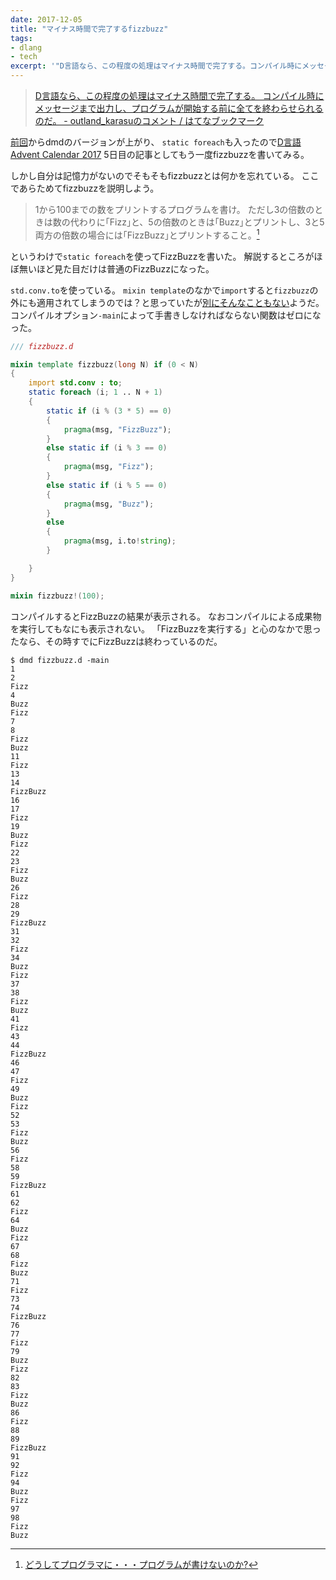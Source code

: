 ```yaml
---
date: 2017-12-05
title: "マイナス時間で完了するfizzbuzz"
tags:
- dlang
- tech
excerpt: '"D言語なら、この程度の処理はマイナス時間で完了する。コンパイル時にメッセージまで出力し、プログラムが開始する前に全てを終わらせられるのだ。"'
---
```


> [D言語なら、この程度の処理はマイナス時間で完了する。
コンパイル時にメッセージまで出力し、プログラムが開始する前に全てを終わらせられるのだ。 - outland_karasuのコメント / はてなブックマーク](http://b.hatena.ne.jp/entry/348113957/comment/outland_karasu)

[前回](/2017/05/2017-05-13-compile-time-fizzbuzz)からdmdのバージョンが上がり、
`static foreach`も入ったので[D言語 Advent Calendar 2017](https://qiita.com/advent-calendar/2017/dlang) 5日目の記事としてもう一度fizzbuzzを書いてみる。

しかし自分は記憶力がないのでそもそもfizzbuzzとは何かを忘れている。
ここであらためてfizzbuzzを説明しよう。

> 1から100までの数をプリントするプログラムを書け。
> ただし3の倍数のときは数の代わりに｢Fizz｣と、5の倍数のときは｢Buzz｣とプリントし、3と5両方の倍数の場合には｢FizzBuzz｣とプリントすること。[^1]

[^1]: [どうしてプログラマに・・・プログラムが書けないのか?](http://www.aoky.net/articles/jeff_atwood/why_cant_programmers_program.htm)

というわけで`static foreach`を使ってFizzBuzzを書いた。
解説するところがほぼ無いほど見た目だけは普通のFizzBuzzになった。

`std.conv.to`を使っている。
`mixin template`のなかで`import`すると`fizzbuzz`の外にも適用されてしまうのでは？と思っていたが[別にそんなこともない](https://dpaste.dzfl.pl/37f2916891e3)ようだ。
コンパイルオプション`-main`によって手書きしなければならない関数はゼロになった。

```d
/// fizzbuzz.d

mixin template fizzbuzz(long N) if (0 < N)
{
    import std.conv : to;
    static foreach (i; 1 .. N + 1)
    {
        static if (i % (3 * 5) == 0)
        {
            pragma(msg, "FizzBuzz");
        }
        else static if (i % 3 == 0)
        {
            pragma(msg, "Fizz");
        }
        else static if (i % 5 == 0)
        {
            pragma(msg, "Buzz");
        }
        else
        {
            pragma(msg, i.to!string);
        }

    }
}

mixin fizzbuzz!(100);

```

コンパイルするとFizzBuzzの結果が表示される。
なおコンパイルによる成果物を実行してもなにも表示されない。
「FizzBuzzを実行する」と心のなかで思ったなら、その時すでにFizzBuzzは終わっているのだ。

```console
$ dmd fizzbuzz.d -main
1
2
Fizz
4
Buzz
Fizz
7
8
Fizz
Buzz
11
Fizz
13
14
FizzBuzz
16
17
Fizz
19
Buzz
Fizz
22
23
Fizz
Buzz
26
Fizz
28
29
FizzBuzz
31
32
Fizz
34
Buzz
Fizz
37
38
Fizz
Buzz
41
Fizz
43
44
FizzBuzz
46
47
Fizz
49
Buzz
Fizz
52
53
Fizz
Buzz
56
Fizz
58
59
FizzBuzz
61
62
Fizz
64
Buzz
Fizz
67
68
Fizz
Buzz
71
Fizz
73
74
FizzBuzz
76
77
Fizz
79
Buzz
Fizz
82
83
Fizz
Buzz
86
Fizz
88
89
FizzBuzz
91
92
Fizz
94
Buzz
Fizz
97
98
Fizz
Buzz
```